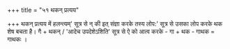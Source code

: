 +++
title = "५१ थकन् प्रत्यय"

+++
थकन् प्रत्यय में हलन्त्यम्' सूत्र से न् की इत् संज्ञा करके तस्य लोप:' सूत्र से उसका लोप करके थक शेष बचता है। गै + थकन् / 'आदेच उपदेशेऽशिति' सूत्र से ऐ को आत्व करके - गा + थक - गाथक = गाथकः ।